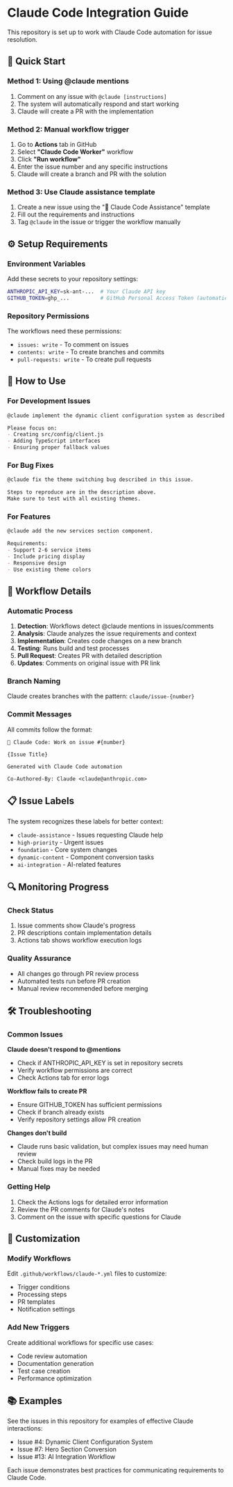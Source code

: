 # Claude Code Integration Guide

This repository is set up to work with Claude Code automation for issue resolution.

## 🚀 Quick Start

### Method 1: Using @claude mentions
1. Comment on any issue with `@claude [instructions]`
2. The system will automatically respond and start working
3. Claude will create a PR with the implementation

### Method 2: Manual workflow trigger
1. Go to **Actions** tab in GitHub
2. Select **"Claude Code Worker"** workflow
3. Click **"Run workflow"**
4. Enter the issue number and any specific instructions
5. Claude will create a branch and PR with the solution

### Method 3: Use Claude assistance template
1. Create a new issue using the "🤖 Claude Code Assistance" template
2. Fill out the requirements and instructions
3. Tag `@claude` in the issue or trigger the workflow manually

## ⚙️ Setup Requirements

### Environment Variables
Add these secrets to your repository settings:

```bash
ANTHROPIC_API_KEY=sk-ant-...  # Your Claude API key
GITHUB_TOKEN=ghp_...          # GitHub Personal Access Token (automatically provided)
```

### Repository Permissions
The workflows need these permissions:
- `issues: write` - To comment on issues
- `contents: write` - To create branches and commits
- `pull-requests: write` - To create pull requests

## 🎯 How to Use

### For Development Issues
```markdown
@claude implement the dynamic client configuration system as described in the requirements.

Please focus on:
- Creating src/config/client.js
- Adding TypeScript interfaces
- Ensuring proper fallback values
```

### For Bug Fixes
```markdown
@claude fix the theme switching bug described in this issue.

Steps to reproduce are in the description above.
Make sure to test with all existing themes.
```

### For Features
```markdown
@claude add the new services section component.

Requirements:
- Support 2-6 service items
- Include pricing display
- Responsive design
- Use existing theme colors
```

## 🔧 Workflow Details

### Automatic Process
1. **Detection**: Workflows detect @claude mentions in issues/comments
2. **Analysis**: Claude analyzes the issue requirements and context
3. **Implementation**: Creates code changes on a new branch
4. **Testing**: Runs build and test processes
5. **Pull Request**: Creates PR with detailed description
6. **Updates**: Comments on original issue with PR link

### Branch Naming
Claude creates branches with the pattern: `claude/issue-{number}`

### Commit Messages
All commits follow the format:
```
🤖 Claude Code: Work on issue #{number}

{Issue Title}

Generated with Claude Code automation

Co-Authored-By: Claude <claude@anthropic.com>
```

## 📋 Issue Labels

The system recognizes these labels for better context:
- `claude-assistance` - Issues requesting Claude help
- `high-priority` - Urgent issues
- `foundation` - Core system changes
- `dynamic-content` - Component conversion tasks
- `ai-integration` - AI-related features

## 🔍 Monitoring Progress

### Check Status
1. Issue comments show Claude's progress
2. PR descriptions contain implementation details
3. Actions tab shows workflow execution logs

### Quality Assurance
- All changes go through PR review process
- Automated tests run before PR creation
- Manual review recommended before merging

## 🛠️ Troubleshooting

### Common Issues

**Claude doesn't respond to @mentions**
- Check if ANTHROPIC_API_KEY is set in repository secrets
- Verify workflow permissions are correct
- Check Actions tab for error logs

**Workflow fails to create PR**
- Ensure GITHUB_TOKEN has sufficient permissions
- Check if branch already exists
- Verify repository settings allow PR creation

**Changes don't build**
- Claude runs basic validation, but complex issues may need human review
- Check build logs in the PR
- Manual fixes may be needed

### Getting Help
1. Check the Actions logs for detailed error information
2. Review the PR comments for Claude's notes
3. Comment on the issue with specific questions for Claude

## 🎨 Customization

### Modify Workflows
Edit `.github/workflows/claude-*.yml` files to customize:
- Trigger conditions
- Processing steps
- PR templates
- Notification settings

### Add New Triggers
Create additional workflows for specific use cases:
- Code review automation
- Documentation generation
- Test case creation
- Performance optimization

## 📚 Examples

See the issues in this repository for examples of effective Claude interactions:
- Issue #4: Dynamic Client Configuration System
- Issue #7: Hero Section Conversion
- Issue #13: AI Integration Workflow

Each issue demonstrates best practices for communicating requirements to Claude Code.